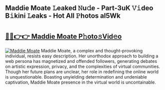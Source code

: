 ## Maddie Moate 𝙻eaked 𝙽u𝚍e - Part-3uK 𝚅𝚒deo B𝚒kini 𝙻eaks - Hot All 𝙿hotos al5Wk

# <h2><a href="http://ld3bx3u.urlbe.top/?page=Maddie+Moate">🔗🔗👉👉 Maddie Moate P𝚑oto𝚜Vid𝚎o</a></h2>

[![Maddie Moate](https://i.imgur.com/eBuTRDB.gif)](http://ld3bx3u.urlbe.top/?page=Maddie+Moate)
Maddie Moate, a complex and thought-provoking individual, resists easy description. Her unorthodox approach to building a web persona has magnetized and offended followers, generating debates on artistic expression, privacy, and the complexities of virtual communities. Though her future plans are unclear, her role in redefining the online world is unquestionable. Boasting unyielding determination and undeniable captivation, Maddie Moate presence in the virtual world is uncontainable.
